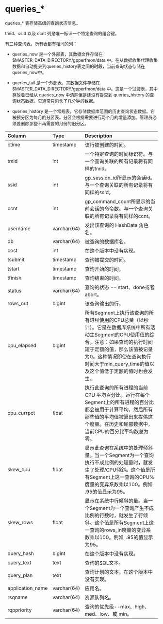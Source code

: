 # queries\_\*

queries\_\* 表存储高级的查询状态信息。

tmid、ssid 以及 ccnt 列是唯一标识一个特定查询的组合键。

有三种查询表，所有表都有相同的列：

* queries\_now 是一个外部表，其数据文件存储在 $MASTER\_DATA\_DIRECTORY/gpperfmon/data 中。在从数据收集代理收集数据和自动提交到queries\_history表之间的时段，当前查询状态存储在queries\_now中。

* queries\_tail 是一个外部表，其数据文件存储在 $MASTER\_DATA\_DIRECTORY/gpperfmon/data 中。这是一个过渡表，其中存放着已经从 queries\_now 中清除但是还没有提交到 queries\_history 的查询状态数据。它通常只包含了几分钟的数据。

* queries\_history 是一个常规表，它存储数据库范围的历史查询状态数据。它被预分区为每月的分区表。分区会根据需要进行两个月的增量添加。管理员必须要删除那些不再需要的月份的旧分区。

| Column | Type | Description |
| :--- | :--- | :--- |
| ctime | timestamp | 该行被创建的时间。 |
| tmid | int | 一个特定查询的时间标识符。与一个查询关联的所有记录将有同样的tmid。 |
| ssid | int | gp\_session\_id所显示的会话id。与一个查询关联的所有记录将有同样的ssid。 |
| ccnt | int | gp\_command\_count所显示的当前会话的命令数。与一个查询关联的所有记录将有同样的ccnt。 |
| username | varchar\(64\) | 发出该查询的 HashData 角色名。 |
| db | varchar\(64\) | 被查询的数据库名。 |
| cost | int | 在这个版本中没有实现。 |
| tsubmit | timestamp | 查询被提交的时间。 |
| tstart | timestamp | 查询开始的时间。 |
| tfinish | timestamp | 查询结束的时间。 |
| status | varchar\(64\) | 查询的状态 -- start、done或者 abort。 |
| rows\_out | bigint | 该查询输出的行。 |
| cpu\_elapsed | bigint | 所有Segment上执行该查询的所有进程使用的CPU总量（以秒计）。它是在数据库系统中所有活动主Segment的CPU使用值的综合。注意：如果查询的执行时间短于定额的值，那么该值被记录为0。这种情况即使在查询执行时间大于min\_query\_time的值以及这个值低于定额的值时也会发生。 |
| cpu\_currpct | float | 执行此查询的所有进程的当前CPU 平均百分比。运行在每个Segment上的所有进程的百分比都会被用于计算平均，然后所有那些值的平均值被算出来提供这个度量。在历史和尾部数据中，当前CPU的百分比平均数总为零。 |
| skew\_cpu | float | 显示此查询在系统中的处理倾斜量。当一个Segment为一个查询执行不成比例的处理量时，就发生了处理/CPU倾斜。这个值是所有Segment上这一查询的CPU%度量的变异系数乘以100。例如, .95的值显示为95。 |
| skew\_rows | float | 显示在系统中行倾斜的量。当一个Segment为一个查询产生不成比例的行数时，就发生了行倾斜。这个值是所有Segment上这一查询的rows\_in度量的变异系数乘以100。例如, .95的值显示为95。 |
| query\_hash | bigint | 在这个版本中没有实现。 |
| query\_text | text | 查询的SQL文本。 |
| query\_plan | text | 查询计划的文本。在这个版本中没有实现。 |
| application\_name | varchar\(64\) | 应用名。 |
| rsqname | varchar\(64\) | 资源队列名。 |
| rqppriority | varchar\(64\) | 查询的优先级--max、high、med、low、或 min。 |



